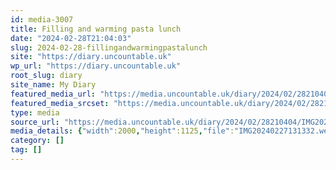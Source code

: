```yaml
---
id: media-3007
title: Filling and warming pasta lunch
date: "2024-02-28T21:04:03"
slug: 2024-02-28-fillingandwarmingpastalunch
site: "https://diary.uncountable.uk"
wp_url: "https://diary.uncountable.uk"
root_slug: diary
site_name: My Diary
featured_media_url: "https://media.uncountable.uk/diary/2024/02/28210404/IMG20240227131332.webp"
featured_media_srcset: "https://media.uncountable.uk/diary/2024/02/28210404/IMG20240227131332-300x169.webp 300w, https://media.uncountable.uk/diary/2024/02/28210404/IMG20240227131332-1024x576.webp 1024w, https://media.uncountable.uk/diary/2024/02/28210404/IMG20240227131332-150x150.webp 150w, https://media.uncountable.uk/diary/2024/02/28210404/IMG20240227131332-640x360.webp 640w, https://media.uncountable.uk/diary/2024/02/28210404/IMG20240227131332.webp 2000w"
type: media
source_url: "https://media.uncountable.uk/diary/2024/02/28210404/IMG20240227131332.webp"
media_details: {"width":2000,"height":1125,"file":"IMG20240227131332.webp","filesize":197906,"sizes":{"medium":{"file":"IMG20240227131332-300x169.webp","width":300,"height":169,"filesize":18310,"mime_type":"image/webp","source_url":"https://media.uncountable.uk/diary/2024/02/28210404/IMG20240227131332-300x169.webp"},"large":{"file":"IMG20240227131332-1024x576.webp","width":1024,"height":576,"filesize":122600,"mime_type":"image/webp","source_url":"https://media.uncountable.uk/diary/2024/02/28210404/IMG20240227131332-1024x576.webp"},"thumbnail":{"file":"IMG20240227131332-150x150.webp","width":150,"height":150,"filesize":9040,"mime_type":"image/webp","source_url":"https://media.uncountable.uk/diary/2024/02/28210404/IMG20240227131332-150x150.webp"},"mobwidth":{"file":"IMG20240227131332-640x360.webp","width":640,"height":360,"filesize":60558,"mime_type":"image/webp","source_url":"https://media.uncountable.uk/diary/2024/02/28210404/IMG20240227131332-640x360.webp"},"full":{"file":"IMG20240227131332.webp","width":2000,"height":1125,"mime_type":"image/webp","source_url":"https://media.uncountable.uk/diary/2024/02/28210404/IMG20240227131332.webp"}},"image_meta":{"aperture":"0","credit":"","camera":"","caption":"","created_timestamp":"0","copyright":"","focal_length":"0","iso":"0","shutter_speed":"0","title":"","orientation":"0","keywords":[]}}
category: []
tag: []
---
```


